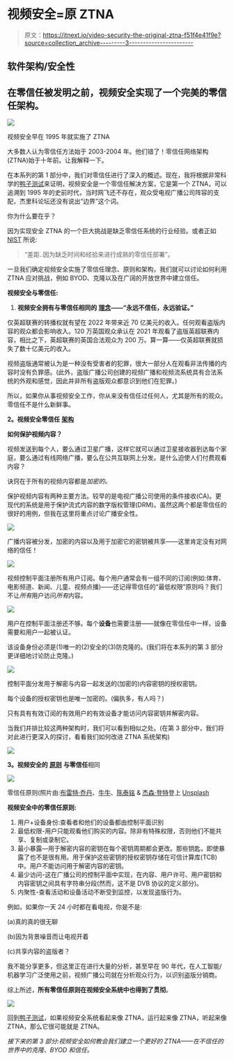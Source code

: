 # 视频安全=原 ZTNA

> 原文：<https://itnext.io/video-security-the-original-ztna-f51f4e41f9e?source=collection_archive---------3----------------------->

## 软件架构/安全性

## 在零信任被发明之前，视频安全实现了一个完美的零信任架构。

![](img/82e80da4e93616dc0d2c745732b8b759.png)

视频安全早在 1995 年就实施了 ZTNA

大多数人认为零信任方法始于 2003-2004 年。他们错了！零信任网络架构(ZTNA)始于十年前。让我解释一下。

在本系列的第 1 部分中，我们对零信任进行了深入的概述。现在，我将根据非常科学的[鸭子测试](https://en.wikipedia.org/wiki/Duck_test)来证明，视频安全是一个零信任解决方案，它是第一个 ZTNA，可以追溯到 1995 年的史前时代，当时网飞还不存在，观众受电视广播公司阵容的支配，杰里科论坛还没有说出“边界”这个词。

你为什么要在乎？

因为实现安全 ZTNA 的一个巨大挑战是缺乏零信任系统的行业经验。或者正如 [NIST](https://nvlpubs.nist.gov/nistpubs/SpecialPublications/NIST.SP.800-207.pdf) 所说:

> “差距..因为缺乏时间和经验来进行成熟的零信任部署”。

一旦我们确定视频安全实施了零信任理念、原则和架构，我们就可以讨论如何利用 ZTNA 应对挑战，例如 BYOD、克隆以及在广阔的开放世界中建立信任。

**视频安全与零信任:**

1.  **视频安全拥有与零信任相同的** [**理念**](https://medium.com/@MsArchitect/deed1cb1a2d7)**——“永远不信任，永远验证。”**

仅英超联赛的转播权就有望在 2022 年带来近 70 亿美元的收入。任何观看盗版内容的观众都会影响收入。120 万英国观众承认在 2021 年观看了盗版英超联赛内容，相比之下，英超联赛的英国合法观众为 200 万。算一算——仅英超联赛就损失了数十亿美元的收入。

视频盗版通常被认为是一种没有受害者的犯罪，很大一部分人在观看非法传播的内容时没有负罪感。(此外，盗版广播公司创建的视频广播和视频流系统具有合法系统的外观和感觉，因此并非所有盗版观众都意识到他们在犯罪。)

所以，如果你从事视频安全工作，你从来没有信任过任何人，尤其是所有的观众。零信任不是什么新鲜事。

**2。视频安全零信任** [**架构**](https://medium.com/@MsArchitect/deed1cb1a2d7)

**如何保护视频内容？**

视频发送到每个人，要么通过卫星广播，这样它就可以通过卫星接收器到达每个家庭，要么通过有线网络广播，要么在公共互联网上分发。是什么迫使人们付费观看内容？

诀窍在于所有的视频内容都是*加密的。*

保护视频内容有两种主要方法。较早的是电视广播公司使用的条件接收(CA)。更现代的系统是用于保护流式内容的数字版权管理(DRM)。虽然这两个都是零信任的很好的用例，但我在这里将重点讨论广播安全性。

![](img/bf075e846bb33f9dc6ac0fe4cf5ef99c.png)

广播内容被分发，加密的内容以及用于加密它的密钥被共享——这里肯定没有对网络的信任！

![](img/5c1e7b0544f6e84ae964b328e02489eb.png)

视频控制平面注册所有用户订阅。每个用户通常会有一组不同的订阅(例如:体育、电影频道、新闻、儿童、视频点播)——还记得零信任的“最低权限”原则吗？我们不让*所有*用户访问*所有*内容。

![](img/13e6f4a6153a6e86481f9dce33d04ec6.png)

用户在控制平面注册还不够。每个**设备**也需要注册——就像在零信任中一样，设备需要和用户一起被认证。

该设备身份必须是(1)唯一的(2)安全的(3)防克隆的。(我们将在本系列的第 3 部分更详细地讨论防止克隆。)

![](img/5c1e7b0544f6e84ae964b328e02489eb.png)

控制平面分发用于解密与内容一起发送的(加密的)内容密钥的授权密钥。

每个设备的授权密钥也是唯一加密的。(偏执多，有人吗？)

只有具有有效订阅的有效用户的有效设备才能访问内容密钥并解密内容。

当我们并排比较这两种架构时，我们可以看到相似之处。(在第 3 部分中，我们将对此进行更深入的探讨，看看我们如何改进 ZTNA 系统架构)

![](img/d91db1d17b29cc1d714b500674ca6f40.png)

**3。视频安全的** [**原则**](https://medium.com/@MsArchitect/deed1cb1a2d7) **与零信任**相同

![](img/008d304bc7386f42ec990d55e837ce59.png)

零信任原则(照片由:[布雷特·乔丹](https://unsplash.com/@brett_jordan?utm_source=unsplash&utm_medium=referral&utm_content=creditCopyText)、[牛牛](https://unsplash.com/@mengmengniu?utm_source=unsplash&utm_medium=referral&utm_content=creditCopyText)、[陈泰铭](https://unsplash.com/@raysontjr?utm_source=unsplash&utm_medium=referral&utm_content=creditCopyText) & [杰森·登特](https://unsplash.com/@jdent?utm_source=unsplash&utm_medium=referral&utm_content=creditCopyText)登上 [Unsplash](http://Unsplash.com)

**视频安全中的零信任原则:**

1.  用户+设备身份:查看者和他们的设备都由控制平面识别
2.  最低权限-用户只能观看他们购买的内容。除非有特殊权限，否则他们不能共享、复制或录制它。
3.  最小暴露—用于解密内容的密钥在每个密钥周期都会更改。那些钥匙，即使暴露了也不是很有用。用于保护这些密钥的授权密钥存储在可信计算库(TCB)中。用户不能访问用于解密内容的密钥。
4.  最少访问-这在广播公司的控制平面中实现，在内容、用户许可、用户密钥和内容密钥之间具有字符串分段(然而，这不是 DVB 协议的定义部分)。
5.  内聚性-查看活动和设备活动不断受到监控，以发现盗版行为。

例如，如果你一天 24 小时都在看电视，你是不是:

(a)真的真的很无聊

(b)因为背景噪音而让电视开着

(c)共享内容的盗版者？

我不能分享更多，但这里正在进行大量的分析，甚至早在 90 年代，在人工智能/机器学习广泛使用之前，视频广播公司就在分析观众行为，以识别盗版分销商。

综上所述，**所有零信任原则在视频安全系统中也得到了贯彻**。

![](img/0ca4e662016cfd92656fcecdfdd872ab.png)

回到[鸭子测试](https://en.wikipedia.org/wiki/Duck_test)，如果视频安全系统看起来像 ZTNA，运行起来像 ZTNA，听起来像 ZTNA，那么它很可能就是 ZTNA。

*接下来的第 3 部分:视频安全如何教会我们建立一个更好的 ZTNA——在不信任的世界中的克隆、BYOD 和信任。*